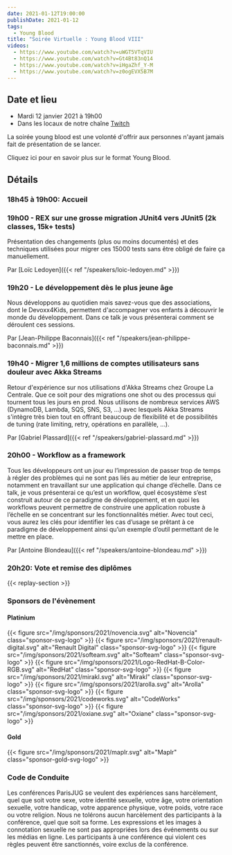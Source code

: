 ```yaml
---
date: 2021-01-12T19:00:00
publishDate: 2021-01-12
tags:
  - Young Blood
title: "Soirée Virtuelle : Young Blood VIII"
videos:
  - https://www.youtube.com/watch?v=uWGT5VTqVIU
  - https://www.youtube.com/watch?v=Gt4Bt83nQ14
  - https://www.youtube.com/watch?v=iHgaZhf_Y-M
  - https://www.youtube.com/watch?v=z0ogEVX5B7M
---
```


## Date et lieu

- Mardi 12 janvier 2021 à 19h00
- Dans les locaux de notre chaîne [Twitch](https://www.twitch.tv/parisjug)

La soirée young blood est une volonté d'offrir aux personnes n'ayant jamais fait de présentation de se lancer.

Cliquez ici pour en savoir plus sur le format Young Blood.

## Détails

### 18h45 à 19h00: Accueil

### 19h00 - REX sur une grosse migration JUnit4 vers JUnit5 (2k classes, 15k+ tests)

Présentation des changements (plus ou moins documentés) et des techniques utilisées pour migrer ces 15000 tests sans être obligé de faire ça manuellement.

Par [Loïc Ledoyen]({{< ref "/speakers/loic-ledoyen.md" >}})

### 19h20 - Le développement dès le plus jeune âge

Nous développons au quotidien mais savez-vous que des associations, dont le Devoxx4Kids, permettent d'accompagner vos enfants à découvrir le monde du développement. Dans ce talk je vous présenterai comment se déroulent ces sessions.

Par [Jean-Philippe Baconnais]({{< ref "/speakers/jean-philippe-baconnais.md" >}})

### 19h40 - Migrer 1,6 millions de comptes utilisateurs sans douleur avec Akka Streams

Retour d'expérience sur nos utilisations d'Akka Streams chez Groupe La Centrale. Que ce soit pour des migrations one shot ou des processus qui tournent tous les jours en prod. Nous utilisons de nombreux services AWS (DynamoDB, Lambda, SQS, SNS, S3, ...) avec lesquels Akka Streams s'intègre très bien tout en offrant beaucoup de flexibilité et de possibilités de tuning (rate limiting, retry, opérations en parallèle, ...).

Par [Gabriel Plassard]({{< ref "/speakers/gabriel-plassard.md" >}})

### 20h00 - Workflow as a framework

Tous les développeurs ont un jour eu l’impression de passer trop de temps à régler des problèmes qui ne sont pas liés au métier de leur entreprise, notamment en travaillant sur une application qui change d’échelle. Dans ce talk, je vous présenterai ce qu’est un workflow, quel écosystème s’est construit autour de ce paradigme de développement, et en quoi les workflows peuvent permettre de construire une application robuste à l’échelle en se concentrant sur les fonctionnalités métier. Avec tout ceci, vous aurez les clés pour identifier les cas d’usage se prêtant à ce paradigme de développement ainsi qu’un exemple d’outil permettant de le mettre en place.

Par [Antoine Blondeau]({{< ref "/speakers/antoine-blondeau.md" >}})

### 20h20: Vote et remise des diplômes

{{< replay-section >}}

### Sponsors de l'évènement

#### Platinium

{{< figure src="/img/sponsors/2021/novencia.svg" alt="Novencia" class="sponsor-svg-logo" >}}
{{< figure src="/img/sponsors/2021/renault-digital.svg" alt="Renault Digital" class="sponsor-svg-logo" >}}
{{< figure src="/img/sponsors/2021/softeam.svg" alt="Softeam" class="sponsor-svg-logo" >}}
{{< figure src="/img/sponsors/2021/Logo-RedHat-B-Color-RGB.svg" alt="RedHat" class="sponsor-svg-logo" >}}
{{< figure src="/img/sponsors/2021/mirakl.svg" alt="Mirakl" class="sponsor-svg-logo" >}}
{{< figure src="/img/sponsors/2021/arolla.svg" alt="Arolla" class="sponsor-svg-logo" >}}
{{< figure src="/img/sponsors/2021/codeworks.svg" alt="CodeWorks" class="sponsor-svg-logo" >}}
{{< figure src="/img/sponsors/2021/oxiane.svg" alt="Oxiane" class="sponsor-svg-logo" >}}

#### Gold

{{< figure src="/img/sponsors/2021/maplr.svg" alt="Maplr" class="sponsor-gold-svg-logo" >}}

### Code de Conduite

Les conférences ParisJUG se veulent des expériences sans harcèlement, quel que soit votre sexe, votre identité sexuelle, votre âge, votre orientation sexuelle, votre handicap, votre apparence physique, votre poids, votre race ou votre religion. Nous ne tolérons aucun harcèlement des participants à la conférence, quel que soit sa forme. Les expressions et les images à connotation sexuelle ne sont pas appropriées lors des événements ou sur les médias en ligne. Les participants à une conférence qui violent ces règles peuvent être sanctionnés, voire exclus de la conférence.
